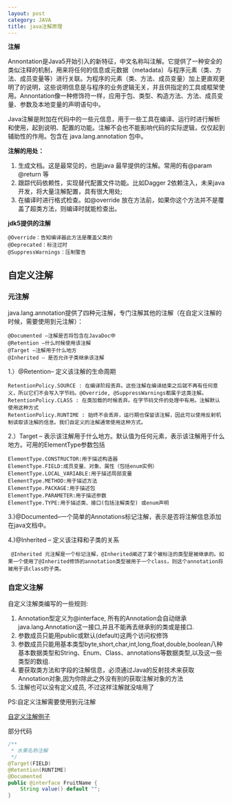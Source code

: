 ```yaml
---
layout: post
category: JAVA
title: java注解原理
---
```


**注解**

Annontation是Java5开始引入的新特征，中文名称叫注解。它提供了一种安全的类似注释的机制，用来将任何的信息或元数据（metadata）与程序元素（类、方法、成员变量等）进行关联。为程序的元素（类、方法、成员变量）加上更直观更明了的说明，这些说明信息是与程序的业务逻辑无关，并且供指定的工具或框架使用。Annontation像一种修饰符一样，应用于包、类型、构造方法、方法、成员变量、参数及本地变量的声明语句中。

Java注解是附加在代码中的一些元信息，用于一些工具在编译、运行时进行解析和使用，起到说明、配置的功能。注解不会也不能影响代码的实际逻辑，仅仅起到辅助性的作用。包含在 java.lang.annotation 包中。

**注解的用处：**

1. 生成文档。这是最常见的，也是java 最早提供的注解。常用的有@param @return 等
2. 跟踪代码依赖性，实现替代配置文件功能。比如Dagger 2依赖注入，未来java开发，将大量注解配置，具有很大用处;
3. 在编译时进行格式检查。如@override 放在方法前，如果你这个方法并不是覆盖了超类方法，则编译时就能检查出。

**jdk5提供的注解**

    @Override：告知编译器此方法是覆盖父类的
    @Deprecated：标注过时
    @SuppressWarnings：压制警告

## 自定义注解

### 元注解

java.lang.annotation提供了四种元注解，专门注解其他的注解（在自定义注解的时候，需要使用到元注解）：

    @Documented –注解是否将包含在JavaDoc中
    @Retention –什么时候使用该注解
    @Target –注解用于什么地方
    @Inherited – 是否允许子类继承该注解

1.）@Retention– 定义该注解的生命周期

    RetentionPolicy.SOURCE : 在编译阶段丢弃。这些注解在编译结束之后就不再有任何意义，所以它们不会写入字节码。@Override, @SuppressWarnings都属于这类注解。
    RetentionPolicy.CLASS : 在类加载的时候丢弃。在字节码文件的处理中有用。注解默认使用这种方式
    RetentionPolicy.RUNTIME : 始终不会丢弃，运行期也保留该注解，因此可以使用反射机制读取该注解的信息。我们自定义的注解通常使用这种方式。

2.）Target – 表示该注解用于什么地方。默认值为任何元素，表示该注解用于什么地方。可用的ElementType参数包括

    ElementType.CONSTRUCTOR:用于描述构造器
    ElementType.FIELD:成员变量、对象、属性（包括enum实例）
    ElementType.LOCAL_VARIABLE:用于描述局部变量
    ElementType.METHOD:用于描述方法
    ElementType.PACKAGE:用于描述包
    ElementType.PARAMETER:用于描述参数
    ElementType.TYPE:用于描述类、接口(包括注解类型) 或enum声明

3.)@Documented–一个简单的Annotations标记注解，表示是否将注解信息添加在java文档中。

4.)@Inherited – 定义该注释和子类的关系

     @Inherited 元注解是一个标记注解，@Inherited阐述了某个被标注的类型是被继承的。如果一个使用了@Inherited修饰的annotation类型被用于一个class，则这个annotation将被用于该class的子类。

### 自定义注解
自定义注解类编写的一些规则:

1. Annotation型定义为@interface, 所有的Annotation会自动继承java.lang.Annotation这一接口,并且不能再去继承别的类或是接口.
2. 参数成员只能用public或默认(default)这两个访问权修饰
3. 参数成员只能用基本类型byte,short,char,int,long,float,double,boolean八种基本数据类型和String、Enum、Class、annotations等数据类型,以及这一些类型的数组.
4. 要获取类方法和字段的注解信息，必须通过Java的反射技术来获取 Annotation对象,因为你除此之外没有别的获取注解对象的方法
5. 注解也可以没有定义成员, 不过这样注解就没啥用了

PS:自定义注解需要使用到元注解

[自定义注解例子](https://www.cnblogs.com/acm-bingzi/p/javaAnnotation.html)

部分代码

```java
/**
 * 水果名称注解
 */
@Target(FIELD)
@Retention(RUNTIME)
@Documented
public @interface FruitName {
    String value() default "";
}
```
